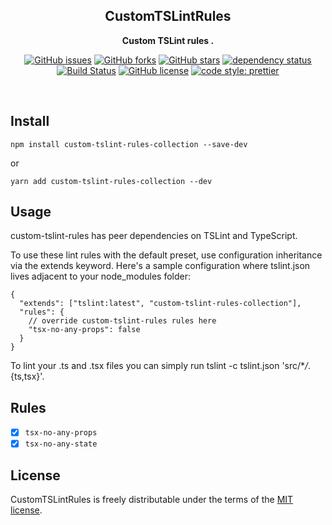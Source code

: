 <div align="center">

## CustomTSLintRules

**Custom TSLint rules .**

[![GitHub issues](https://img.shields.io/github/issues/thundernet8/CustomTSLintRules.svg)](https://github.com/thundernet8/CustomTSLintRules/issues)
[![GitHub forks](https://img.shields.io/github/forks/thundernet8/CustomTSLintRules.svg)](https://github.com/thundernet8/CustomTSLintRules/network)
[![GitHub stars](https://img.shields.io/github/stars/thundernet8/CustomTSLintRules.svg)](https://github.com/thundernet8/CustomTSLintRules/stargazers)
[![dependency status](https://img.shields.io/david/thundernet8/CustomTSLintRules.svg?maxAge=3600&style=flat)](https://david-dm.org/thundernet8/CustomTSLintRules)
[![Build Status](https://travis-ci.org/thundernet8/CustomTSLintRules.svg?branch=master)](https://travis-ci.org/thundernet8/CustomTSLintRules)
[![GitHub license](https://img.shields.io/github/license/thundernet8/CustomTSLintRules.svg)](https://github.com/thundernet8/CustomTSLintRules/blob/master/LICENSE)
[![code style: prettier](https://img.shields.io/badge/code_style-prettier-ff69b4.svg?style=flat-square)](https://github.com/prettier/prettier)

</div>

<br>

## Install

`npm install custom-tslint-rules-collection --save-dev`

or

`yarn add custom-tslint-rules-collection --dev`

## Usage

custom-tslint-rules has peer dependencies on TSLint and TypeScript.

To use these lint rules with the default preset, use configuration inheritance via the extends keyword. Here's a sample configuration where tslint.json lives adjacent to your node_modules folder:

```
{
  "extends": ["tslint:latest", "custom-tslint-rules-collection"],
  "rules": {
    // override custom-tslint-rules rules here
    "tsx-no-any-props": false
  }
}
```

To lint your .ts and .tsx files you can simply run tslint -c tslint.json 'src/\*_/_.{ts,tsx}'.

## Rules

* [x] `tsx-no-any-props`
* [x] `tsx-no-any-state`

## License

CustomTSLintRules is freely distributable under the terms of the
[MIT license](https://github.com/thundernet8/CustomTSLintRules/blob/master/LICENSE).
